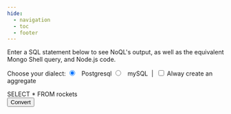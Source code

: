 ```yaml
---
hide:
  - navigation
  - toc
  - footer
---
```


 <style>
  h1 {
    display: none;
  }
</style>

<h1>Playspace</h1>

Enter a SQL statement below to see NoQL's output, as well as the equivalent Mongo Shell query, and Node.js code.

<div>
    <div class="admonition example">
        <p class="admonition-title">Choose your dialect:
          <input type="radio" id="dialect-postgres" name="dialect" value="postgresql" checked="checked">
          <label for="postgres">Postgresql</label>
          <input type="radio" id="dialect-mysql" name="dialect" value="mysql">
          <label for="mysql">mySQL</label>
          &nbsp;|&nbsp;
          <input type="checkbox" id="force-aggregate" name="force-aggregate">
          <label for="force-aggregate">Alway create an aggregate</label>
        </p>
        <div class="playground-code-input" id="playground-sql-input">SELECT * FROM rockets</div>
    </div>
    <button class="md-button md-button--primary" id="submit-sql">Convert</button>
    <div id="playground-error-container" class="admonition failure" style="display:none">
        <p class="admonition-title">Error parsing SQL statement</p>
        <p id="playground-error-result"></p>
    </div>
</div>

<div class="result" id="playground-output-container" style="display:none">
    <div class="admonition success">
        <p class="admonition-title">Mongo Result</p>
        <div class="tabbed-set tabbed-alternate" data-tabs="1:3"
            style="--md-indicator-x: 0px; --md-indicator-width: 118px;">
            <input checked="checked" id="mongo-shell-output" name="__tabbed_5" type="radio">
            <input id="node-code-output" name="__tabbed_5" type="radio">
            <input id="noql-output" name="__tabbed_5" type="radio">
            <div class="tabbed-labels tabbed-labels--linked">
              <label for="mongo-shell-output">Mongo Shell Query</label>
              <label for="node-code-output">Node.js Code</label>
              <label for="noql-output">NoQL Output</label>
            </div>
            <div class="tabbed-content">
                <div class="tabbed-block">
                    <div class="language-javascript highlight">
                        <pre><code class="playground-code-output language-javascript hljs" id="playground-mongo-result"></code></pre>
                    </div>
                </div>
                <div class="tabbed-block">
                    <div class="language-javascript highlight">
                        <pre><code class="playground-code-output language-javascript hljs" id="playground-node-result" ></code></pre>
                    </div>
                </div>
                <div class="tabbed-block">
                    <div class="language-javascript highlight">
                        <pre><code class="playground-code-output language-javascript hljs" id="playground-noql-result"></code></pre>
                    </div>
                </div>
            </div>
            <div class="tabbed-control tabbed-control--prev" hidden=""><button class="tabbed-button" tabindex="-1"
                    aria-hidden="true"></button></div>
            <div class="tabbed-control tabbed-control--next" hidden=""><button class="tabbed-button" tabindex="-1"
                    aria-hidden="true"></button></div>
        </div>
    </div>
</div>
